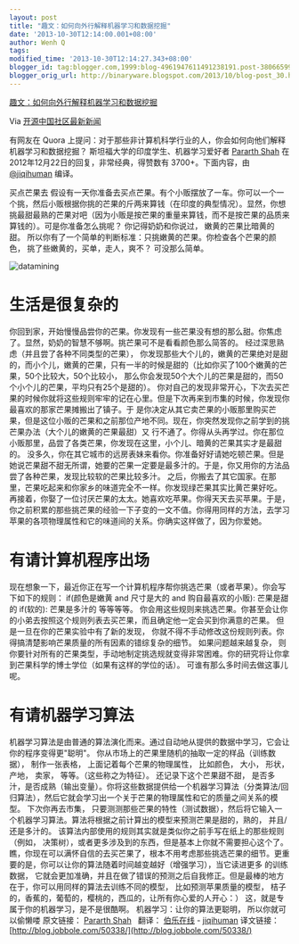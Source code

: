```yaml
---
layout: post
title: "趣文：如何向外行解释机器学习和数据挖掘"
date: '2013-10-30T12:14:00.001+08:00'
author: Wenh Q
tags:
modified_time: '2013-10-30T12:14:27.343+08:00'
blogger_id: tag:blogger.com,1999:blog-4961947611491238191.post-380665993079416308
blogger_orig_url: http://binaryware.blogspot.com/2013/10/blog-post_30.html
---
```


[趣文：如何向外行解释机器学习和数据挖掘](http://www.oschina.net/news/45446/how-do-you-explain-machine-learning-and-data-mining)

Via [开源中国社区最新新闻](http://www.oschina.net/?from=rss)

有网友在 Quora
上提问：对于那些非计算机科学行业的人，你会如何向他们解释机器学习和数据挖掘？
斯坦福大学的印度学生、机器学习爱好者 [Pararth
Shah](http://www.quora.com/Pararth-Shah) 在2012年12月22日的回复，非常经典，得赞数有
3700+。下面内容，由[@jiqihuman](http://www.jobbole.com/members/jiqihuman/)
编译。

买点芒果去
假设有一天你准备去买点芒果。有个小贩摆放了一车。你可以一个一个挑，然后小贩根据你挑的芒果的斤两来算钱（在印度的典型情况）。显然，你想挑最甜最熟的芒果对吧（因为小贩是按芒果的重量来算钱，而不是按芒果的品质来算钱的）。可是你准备怎么挑呢？
你记得奶奶和你说过， 嫩黄的芒果比暗黄的甜。
所以你有了一个简单的判断标准：只挑嫩黄的芒果。你检查各个芒果的颜色，
挑了些嫩黄的，买单，走人，爽不？
可没那么简单。

![datamining](http://static.oschina.net/uploads/img/201310/29083835_wQ1i.jpg)



生活是很复杂的
==============

你回到家，开始慢慢品尝你的芒果。你发现有一些芒果没有想的那么甜。你焦虑了。显然，奶奶的智慧不够啊。挑芒果可不是看看颜色那么简答的。
经过深思熟虑（并且尝了各种不同类型的芒果），
你发现那些大个儿的，嫩黄的芒果绝对是甜的，而小个儿，嫩黄的芒果，只有一半的时候是甜的（比如你买了100个嫩黄的芒果，50个比较大，50个比较小，
那么你会发现50个大个儿的芒果是甜的，而50个小个儿的芒果，平均只有25个是甜的）。
你对自己的发现非常开心，下次去买芒果的时候你就将这些规则牢牢的记在心里。但是下次再来到市集的时候，你发现你最喜欢的那家芒果摊搬出了镇子。于
是你决定从其它卖芒果的小贩那里购买芒果，但是这位小贩的芒果和之前那位产地不同。现在，你突然发现你之前学到的挑芒果办法（大个儿的嫩黄的芒果最甜）又
行不通了。你得从头再学过。你在那位小贩那里，品尝了各类芒果，你发现在这里，小个儿、暗黄的芒果其实才是最甜的。
没多久，你在其它城市的远房表妹来看你。你准备好好请她吃顿芒果。但是她说芒果甜不甜无所谓，她要的芒果一定要是最多汁的。于是，你又用你的方法品尝了各种芒果，发现比较软的芒果比较多汁。
之后，你搬去了其它国家。在那里，芒果吃起来和你家乡的味道完全不一样。你发现绿芒果其实比黄芒果好吃。
再接着，你娶了一位讨厌芒果的太太。她喜欢吃苹果。你得天天去买苹果。于是，你之前积累的那些挑芒果的经验一下子变的一文不值。你得用同样的方法，去学习苹果的各项物理属性和它的味道间的关系。你确实这样做了，因为你爱她。


有请计算机程序出场
==================

现在想象一下，最近你正在写一个计算机程序帮你挑选芒果（或者苹果）。你会写下如下的规则：
if(颜色是嫩黄 and 尺寸是大的 and 购自最喜欢的小贩): 芒果是甜的
if(软的): 芒果是多汁的
等等等等。
你会用这些规则来挑选芒果。你甚至会让你的小弟去按照这个规则列表去买芒果，而且确定他一定会买到你满意的芒果。
但是一旦在你的芒果实验中有了新的发现，
你就不得不手动修改这份规则列表。你得搞清楚影响芒果质量的所有因素的错综复杂的细节。
如果问题越来越复杂，
则你要针对所有的芒果类型，手动地制定挑选规就变得非常困难。你的研究将让你拿到芒果科学的博士学位（如果有这样的学位的话）。
可谁有那么多时间去做这事儿呢。


有请机器学习算法
================

机器学习算法是由普通的算法演化而来。通过自动地从提供的数据中学习，它会让你的程序变得更"聪明"。
你从市场上的芒果里随机的抽取一定的样品（训练数据）， 制作一张表格，
上面记着每个芒果的物理属性， 比如颜色， 大小， 形状， 产地， 卖家，
等等。（这些称之为特征）。
还记录下这个芒果甜不甜，
是否多汁，是否成熟（输出变量）。你将这些数据提供给一个机器学习算法（分类算法/回归算法），然后它就会学习出一个关于芒果的物理属性和它的质量之间关系的模型。
下次你再去市集，
只要测测那些芒果的特性（测试数据），然后将它输入一个机器学习算法。算法将根据之前计算出的模型来预测芒果是甜的，熟的，
并且/还是多汁的。
该算法内部使用的规则其实就是类似你之前手写在纸上的那些规则（例如，
决策树），或者更多涉及到的东西，但是基本上你就不需要担心这个了。
瞧，你现在可以满怀自信的去买芒果了，根本不用考虑那些挑选芒果的细节。更重要的是，你可以让你的算法随着时间越变越好（增强学习），当它读进更多
的训练数据，
它就会更加准确，并且在做了错误的预测之后自我修正。但是最棒的地方在于，你可以用同样的算法去训练不同的模型，
比如预测苹果质量的模型，
桔子的，香蕉的，葡萄的，樱桃的，西瓜的，让所有你心爱的人开心：）
这，就是专属于你的机器学习，是不是很酷啊。
机器学习：让你的算法更聪明， 所以你就可以偷懒喽
原文链接： [Pararth
Shah](http://www.quora.com/How-do-you-explain-Machine-Learning-and-Data-Mining-to-non-Computer-Science-people)   翻译：
[伯乐在线](http://blog.jobbole.com/) -
[jiqihuman](http://blog.jobbole.com/author/jiqihuman/)
译文链接：
[http://blog.jobbole.com/50338/](http://blog.jobbole.com/50338/)
